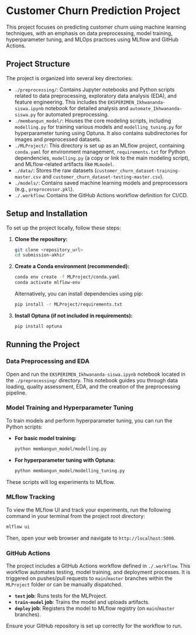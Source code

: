 # Customer Churn Prediction Project

This project focuses on predicting customer churn using machine learning techniques, with an emphasis on data preprocessing, model training, hyperparameter tuning, and MLOps practices using MLflow and GitHub Actions.

## Project Structure

The project is organized into several key directories:

- `./preprocessing/`: Contains Jupyter notebooks and Python scripts related to data preprocessing, exploratory data analysis (EDA), and feature engineering. This includes the `EKSPERIMEN_Ikhwananda-siswa.ipynb` notebook for detailed analysis and `automate_Ikhwananda-siswa.py` for automated preprocessing.
- `./membangun_model/`: Houses the core modeling scripts, including `modelling.py` for training various models and `modelling_tuning.py` for hyperparameter tuning using Optuna. It also contains subdirectories for images and preprocessed datasets.
- `./MLProject/`: This directory is set up as an MLflow project, containing `conda.yaml` for environment management, `requirements.txt` for Python dependencies, `modelling.py` (a copy or link to the main modeling script), and MLflow-related artifacts like `MLmodel`.
- `./data/`: Stores the raw datasets (`customer_churn_dataset-training-master.csv` and `customer_churn_dataset-testing-master.csv`).
- `./models/`: Contains saved machine learning models and preprocessors (e.g., `preprocessor.pkl`).
- `./.workflow`: Contains the GitHub Actions workflow definition for CI/CD.

## Setup and Installation

To set up the project locally, follow these steps:

1.  **Clone the repository:**
    ```bash
    git clone <repository_url>
    cd submission-akhir
    ```

2.  **Create a Conda environment (recommended):**
    ```bash
    conda env create -f MLProject/conda.yaml
    conda activate mlflow-env
    ```
    Alternatively, you can install dependencies using pip:
    ```bash
    pip install -r MLProject/requirements.txt
    ```

3.  **Install Optuna (if not included in requirements):**
    ```bash
    pip install optuna
    ```

## Running the Project

### Data Preprocessing and EDA

Open and run the `EKSPERIMEN_Ikhwananda-siswa.ipynb` notebook located in the `./preprocessing/` directory. This notebook guides you through data loading, quality assessment, EDA, and the creation of the preprocessing pipeline.

### Model Training and Hyperparameter Tuning

To train models and perform hyperparameter tuning, you can run the Python scripts:

-   **For basic model training:**
    ```bash
    python membangun_model/modelling.py
    ```
-   **For hyperparameter tuning with Optuna:**
    ```bash
    python membangun_model/modelling_tuning.py
    ```

These scripts will log experiments to MLflow.

### MLflow Tracking

To view the MLflow UI and track your experiments, run the following command in your terminal from the project root directory:

```bash
mlflow ui
```

Then, open your web browser and navigate to `http://localhost:5000`.

### GitHub Actions

The project includes a GitHub Actions workflow defined in `./.workflow`. This workflow automates testing, model training, and deployment processes. It is triggered on pushes/pull requests to `main`/`master` branches within the `MLProject` folder or can be manually dispatched.

-   **`test` job**: Runs tests for the MLProject.
-   **`train-model` job**: Trains the model and uploads artifacts.
-   **`deploy` job**: Registers the model to MLflow registry (on `main`/`master` branches).

Ensure your GitHub repository is set up correctly for the workflow to run.